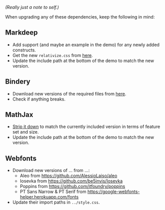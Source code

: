 *(Really just a note to self.)*

When upgrading any of these dependencies, keep the following in mind:


## Markdeep

* Add support (and maybe an example in the demo) for any newly added constructs.
* Get the new `relativize.css` from [here](https://github.com/doersino/markdeep-relative-sizes).
* Update the include path at the bottom of the demo to match the new version.


## Bindery

* Download new versions of the required files from [here](https://unpkg.com/browse/bindery@2.2.9/dist/).
* Check if anything breaks.


## MathJax

* [Strip it down](https://github.com/mathjax/MathJax-docs/wiki/Guide:-reducing-size-of-a-mathjax-installation/1814429ed1e97bfb7675c0fd400804baa9287249) to match the currently included version in terms of feature set and size.
* Update the include path at the bottom of the demo to match the new version.


## Webfonts

* Download new versions of ... from ...:
    * Aleo from https://github.com/AlessioLaiso/aleo
    * Iosevka from https://github.com/be5invis/Iosevka
    * Poppins from https://github.com/itfoundry/poppins
    * PT Sans Narrow & PT Serif from https://google-webfonts-helper.herokuapp.com/fonts
* Update their import paths in `../style.css`.
